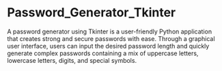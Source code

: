 # Password_Generator_Tkinter
A password generator using Tkinter is a user-friendly Python application that creates strong and secure passwords with ease. Through a graphical user interface, users can input the desired password length and quickly generate complex passwords containing a mix of uppercase letters, lowercase letters, digits, and special symbols.
